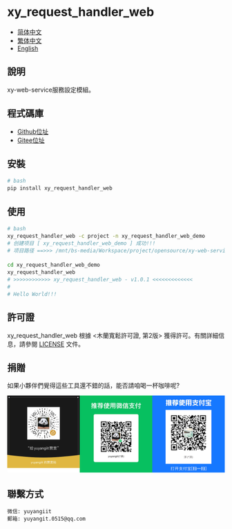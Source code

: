 <!--
 * @Author: 余洋 yuyangit.0515@qq.com
 * @Date: 2024-10-18 13:02:22
 * @LastEditors: 余洋 yuyangit.0515@qq.com
 * @LastEditTime: 2024-10-23 20:51:56
 * @FilePath: /xy_request_handler_web/readme/README_zh_TW.md
 * @Description: 这是默认设置,请设置`customMade`, 打开koroFileHeader查看配置 进行设置: https://github.com/OBKoro1/koro1FileHeader/wiki/%E9%85%8D%E7%BD%AE
-->
# xy_request_handler_web

- [简体中文](README_zh_CN.md)
- [繁体中文](README_zh_TW.md)
- [English](README_en.md)

## 說明

xy-web-service服務設定模組。

## 程式碼庫

- <a href="https://github.com/xy-web-service/xy_request_handler_web.git" target="_blank">Github位址</a>  
- <a href="https://gitee.com/xy-web-service/xy_request_handler_web.git" target="_blank">Gitee位址</a>

## 安裝

```bash
# bash
pip install xy_request_handler_web
```

## 使用

```bash
# bash
xy_request_handler_web -c project -n xy_request_handler_web_demo
# 创建项目 [ xy_request_handler_web_demo ] 成功!!!
# 项目路径 ==>>> /mnt/bs-media/Workspace/project/opensource/xy-web-service/xy_request_handler_web/test/xy_request_handler_web_demo

cd xy_request_handler_web_demo
xy_request_handler_web
# >>>>>>>>>>>> xy_request_handler_web - v1.0.1 <<<<<<<<<<<<<
#
# Hello World!!!
```

## 許可證
xy_request_handler_web 根據 <木蘭寬鬆許可證, 第2版> 獲得許可。有關詳細信息，請參閱 [LICENSE](../LICENSE) 文件。

## 捐贈

如果小夥伴們覺得這些工具還不錯的話，能否請咱喝一杯咖啡呢?  

![Pay-Total](./Pay-Total.png)

## 聯繫方式

```
微信: yuyangiit
郵箱: yuyangit.0515@qq.com
```